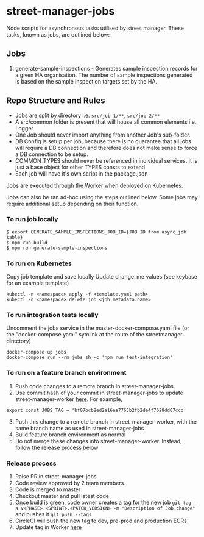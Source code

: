 # street-manager-jobs

Node scripts for asynchronous tasks utilised by street manager. These tasks, known as jobs, are outlined below:

## Jobs
1. generate-sample-inspections - Generates sample inspection records for a given HA organisation. The number of sample inspections generated is based on the sample inspection targets set by the HA.

## Repo Structure and Rules
* Jobs are split by directory i.e. `src/job-1/**`, `src/job-2/**`
* A src/common folder is present that will house all common elements i.e. Logger
* One Job should never import anything from another Job's sub-folder.
* DB Config is setup per job, because there is no guarantee that all jobs will require a DB connection and therefore does not make sense to force a DB connection to be setup.
* COMMON_TYPES should never be referenced in individual services. It is just a base object for other TYPES consts to extend
* Each job will have it's own script in the package.json

Jobs are executed through the [Worker](https://github.com/departmentfortransport/street-manager-worker) when deployed on Kubernetes.

Jobs can also be ran ad-hoc using the steps outlined below. Some jobs may require additional setup depending on their function.

### To run job locally
```
$ export GENERATE_SAMPLE_INSPECTIONS_JOB_ID={JOB ID from async_job table}
$ npm run build
$ npm run generate-sample-inspections
```

### To run on Kubernetes
Copy job template and save locally
Update change_me values (see keybase for an example template)
```
kubectl -n <namespace> apply -f <template.yaml path>
kubectl -n <namespace> delete job <job metadata.name>
```

### To run integration tests locally
Uncomment the jobs service in the master-docker-compose.yaml file (or the "docker-compose.yaml" symlink at the route of the streetmanager directory)
```
docker-compose up jobs
docker-compose run --rm jobs sh -c 'npm run test-integration'
```

### To run on a feature branch environment

1. Push code changes to a remote branch in street-manager-jobs
2. Use commit hash of your commit in street-manager-jobs to update street-manager-worker [here](https://github.com/departmentfortransport/street-manager-worker/blob/master/src/config.ts#L2). For example,
```
export const JOBS_TAG = 'bf07bcb8ed2a16aa7765b2fb2de4f7628dd07ccd'
```
3. Push this change to a remote branch in street-manager-worker, with the same branch name as used in street-manager-jobs
4. Build feature branch environment as normal
5. Do not merge these changes into street-manager-worker. Instead, follow the release process below

### Release process

1. Raise PR in street-manager-jobs
2. Code review approved by 2 team members
3. Code is merged to master
4. Checkout master and pull latest code
5. Once build is green, code owner creates a tag for the new job `git tag -a v<PHASE>.<SPRINT>.<PATCH_VERSION> -m "Description of Job change"` and pushes it `git push --tags`
6. CircleCI will push the new tag to dev, pre-prod and production ECRs
7. Update tag in Worker [here](https://github.com/departmentfortransport/street-manager-worker/blob/master/src/config.ts#L2)
